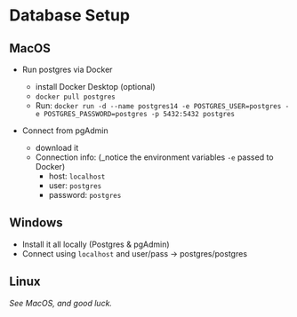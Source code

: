 # Database Setup

## MacOS

- Run postgres via Docker
    - install Docker Desktop (optional)
    - `docker pull postgres`
    - Run: `docker run -d --name postgres14 -e POSTGRES_USER=postgres -e POSTGRES_PASSWORD=postgres -p 5432:5432 postgres`

- Connect from pgAdmin
    - download it
    - Connection info: (_notice the environment variables `-e` passed to Docker)
        - host: `localhost`
        - user: `postgres`
        - password: `postgres`

## Windows

- Install it all locally (Postgres & pgAdmin)
- Connect using `localhost` and user/pass -> postgres/postgres

## Linux

_See MacOS, and good luck._